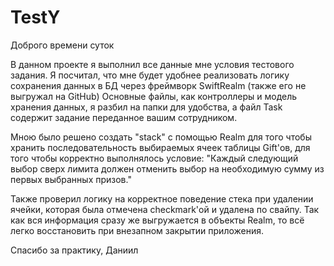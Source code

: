# TestY

Доброго времени суток

В данном проекте я выполнил все данные мне условия тестового задания.
Я посчитал, что мне будет удобнее реализовать логику сохранения данных в БД через фреймворк SwiftRealm (также его не выгружал на GitHub)
Основные файлы, как контроллеры и модель хранения данных, я разбил на папки для удобства, а файл Task содержит задание переданное вашим сотрудником.

Мною было решено создать "stack" с помощью Realm для того чтобы хранить последовательность выбираемых ячеек таблицы Gift'ов, для того чтобы корректно выполнялось условие:
"Каждый следующий выбор сверх лимита должен отменить выбор на необходимую сумму из первых выбранных призов."

Также проверил логику на корректное поведение стека при удалении ячейки, которая была отмечена checkmark'ой и удалена по свайпу.
Так как вся информация сразу же выгружается в объекты Realm, то всё легко восстановить при внезапном закрытии приложения.

Спасибо за практику, Даниил
